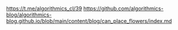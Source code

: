 https://t.me/algorithmics_cl/39
https://github.com/algorithmics-blog/algorithmics-blog.github.io/blob/main/content/blog/can_place_flowers/index.md
